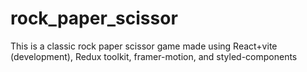 # rock_paper_scissor

This is a classic rock paper scissor game made using React+vite (development), Redux toolkit, framer-motion, and styled-components
